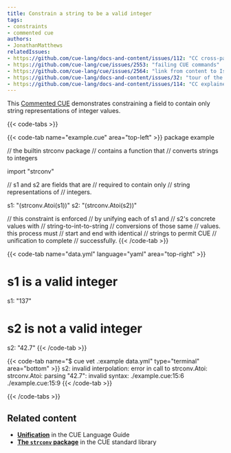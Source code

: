 ```yaml
---
title: Constrain a string to be a valid integer
tags:
- constraints
- commented cue
authors:
- JonathanMatthews
relatedIssues:
- https://github.com/cue-lang/docs-and-content/issues/112: "CC cross-package adaptor"
- https://github.com/cue-lang/cue/issues/2553: "failing CUE commands"
- https://github.com/cue-lang/cue/issues/2564: "link from content to Issue"
- https://github.com/cue-lang/docs-and-content/issues/32: "tour of the CUE standard library"
- https://github.com/cue-lang/docs-and-content/issues/114: "CC explainer"
---
```


This [Commented CUE](TODO:CC-explainer) demonstrates constraining a field to
contain only string representations of integer values.

{{< code-tabs >}}

{{< code-tab name="example.cue" area="top-left" >}}
package example

// the builtin strconv package
// contains a function that
// converts strings to integers

import "strconv"

// s1 and s2 are fields that are
// required to contain only
// string representations of
// integers.

s1: "\(strconv.Atoi(s1))"
s2: "\(strconv.Atoi(s2))"

// this constraint is enforced
// by unifying each of s1 and
// s2's concrete values with
// string-to-int-to-string
// conversions of those same
// values. this process must
// start and end with identical
// strings to permit CUE
// unification to complete
// successfully.
{{< /code-tab >}}

{{< code-tab name="data.yml" language="yaml" area="top-right" >}}
# s1 is a valid integer
s1: "137"

# s2 is not a valid integer
s2: "42.7"
{{< /code-tab >}}

{{< code-tab name="$ cue vet .:example data.yml" type="terminal" area="bottom" >}}
s2: invalid interpolation: error in call to strconv.Atoi: strconv.Atoi: parsing "42.7": invalid syntax:
    ./example.cue:15:6
    ./example.cue:15:9
{{< /code-tab >}}

{{< /code-tabs >}}

## Related content

- [**Unification**](TODO) in the CUE Language Guide
- [**The `strconv` package**](TODO) in the CUE standard library
